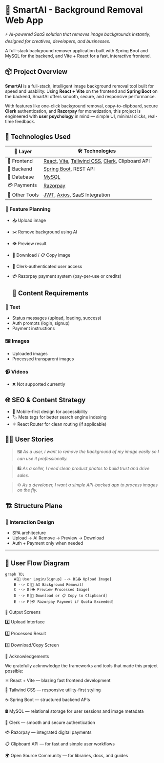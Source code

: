 # 🧠 SmartAI - Background Removal Web App

⚡ *AI-powered SaaS solution that removes image backgrounds instantly, designed for creatives, developers, and businesses.*

A full-stack background remover application built with Spring Boot and MySQL for the backend, and Vite + React for a fast, interactive frontend.

## 📦 Project Overview

**SmartAI** is a full-stack, intelligent image background removal tool built for speed and usability. Using **React + Vite** on the frontend and **Spring Boot** on the backend, SmartAI offers smooth, secure, and responsive performance. 

With features like one-click background removal, copy-to-clipboard, secure **Clerk** authentication, and **Razorpay** for monetization, this project is engineered with **user psychology** in mind — simple UI, minimal clicks, real-time feedback.

## 🚀 Technologies Used

| 🧱 Layer       | 🛠️ Technologies                                                           |
|---------------|---------------------------------------------------------------------------|
| 🎨 Frontend    | [React](https://reactjs.org), [Vite](https://vitejs.dev), [Tailwind CSS](https://tailwindcss.com), [Clerk](https://clerk.dev), Clipboard API |
| 🧠 Backend     | [Spring Boot](https://spring.io/projects/spring-boot), REST API          |
| 💾 Database    | [MySQL](https://www.mysql.com)                                            |
| 💳 Payments    | [Razorpay](https://razorpay.com)                                          |
| 🧰 Other Tools | [JWT](https://jwt.io), [Axios](https://axios-http.com), SaaS Integration |

### 🎯 Feature Planning

- 📤 Upload image
- ✂️ Remove background using AI
- 👁️ Preview result
- 💾 Download / 📋 Copy image
- 👤 Clerk-authenticated user access
- 💳 Razorpay payment system (pay-per-use or credits)


  ## 🧾 Content Requirements

### 📝 Text
- Status messages (upload, loading, success)
- Auth prompts (login, signup)
- Payment instructions


### 🖼️ Images
- Uploaded images
- Processed transparent images

### 📹 Videos
- ❌ Not supported currently


## 🌐 SEO & Content Strategy

- 📱 Mobile-first design for accessibility
- 🏷️ Meta tags for better search engine indexing
- ⚛️ React Router for clean routing (if applicable)

## 🙋‍♂️ User Stories

> 🖼️ *As a user, I want to remove the background of my image easily so I can use it professionally.*

> 🛍️ *As a seller, I need clean product photos to build trust and drive sales.*

> ⚙️ *As a developer, I want a simple API-backed app to process images on the fly.*




## 🏗️ Structure Plane

### 🧩 Interaction Design

- SPA architecture
- Upload → AI Remove → Preview → Download
- Auth + Payment only when needed

---

## 🔄 User Flow Diagram

```mermaid
graph TD;
    A[👤 User Login/Signup] --> B[📤 Upload Image]
    B --> C[🤖 AI Background Removal]
    C --> D[👁️ Preview Processed Image]
    D --> E[💾 Download or 📋 Copy to Clipboard]
    E --> F[💳 Razorpay Payment if Quota Exceeded]

```

📸 Output Screens

1️⃣ Upload Interface

2️⃣ Processed Result

3️⃣ Download/Copy Screen

🙏 Acknowledgements

We gratefully acknowledge the frameworks and tools that made this project possible:

⚛️ React + Vite — blazing fast frontend development

🎨 Tailwind CSS — responsive utility-first styling

☕ Spring Boot — structured backend APIs

🛢️ MySQL — relational storage for user sessions and image metadata

🔐 Clerk — smooth and secure authentication

💳 Razorpay — integrated digital payments

📋 Clipboard API — for fast and simple user workflows

🌍 Open Source Community — for libraries, docs, and guides



